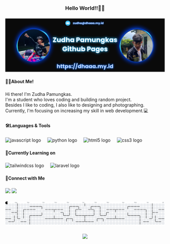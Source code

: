 <h3 align="center">Hello World!!👋👋</h3>

###

![zudhaGithub](/img/zudhaGithub.png)

<h4 align="left">🕵️‍♂️About Me!</h4>

###

<p align="left">Hi there! I'm Zudha Pamungkas.<br>I'm a student who loves coding and building random project.<br>Besides I like to coding, I also like to designing and photographing.<br>Currently, I'm focusing on increasing my skill in web development.💻</p>

###

<h4 align="left">🛠Languages & Tools</h4>

###

<div align="left">
  <img src="https://cdn.jsdelivr.net/gh/devicons/devicon/icons/javascript/javascript-original.svg" height="40" alt="javascript logo"  />
  <img width="12" />
  <img src="https://cdn.jsdelivr.net/gh/devicons/devicon/icons/python/python-original.svg" height="40" alt="python logo"  />
  <img width="12" />
  <img src="https://cdn.jsdelivr.net/gh/devicons/devicon/icons/html5/html5-original.svg" height="40" alt="html5 logo"  />
  <img width="12" />
  <img src="https://cdn.jsdelivr.net/gh/devicons/devicon/icons/css3/css3-original.svg" height="40" alt="css3 logo"  />
</div>

###

<h4 align="left">💪Currently Learning on</h4>

###

<div align="left">
  <img src="https://skillicons.dev/icons?i=tailwind" height="40" alt="tailwindcss logo"  />
  <img width="12" />
  <img src="https://skillicons.dev/icons?i=laravel" height="40" alt="laravel logo"  />
</div>

###

<h4 align="left">🔗Connect with Me</h4>

###

<div align="left">
    <a href="https://instagram.com/still.dhaaa">
    <img src="https://skillicons.dev/icons?i=instagram"></a>
    <a href="mailto:zudha@dhaaa.my.id">
    <img src="https://skillicons.dev/icons?i=gmail"></a>
</div>

###

<picture>
  <source media="(prefers-color-scheme: dark)" srcset="https://raw.githubusercontent.com/StillDhaaa/StillDhaaa/output/pacman-contribution-graph-dark.svg">
  <source media="(prefers-color-scheme: light)" srcset="https://raw.githubusercontent.com/StillDhaaa/StillDhaaa/output/pacman-contribution-graph.svg">
  <img alt="pacman contribution graph" src="https://raw.githubusercontent.com/StillDhaaa/StillDhaaa/output/pacman-contribution-graph.svg">
</picture>

###

<div align="center">
  <img src="https://profile-counter.glitch.me/StillDhaaa/count.svg?"  />
</div>

###